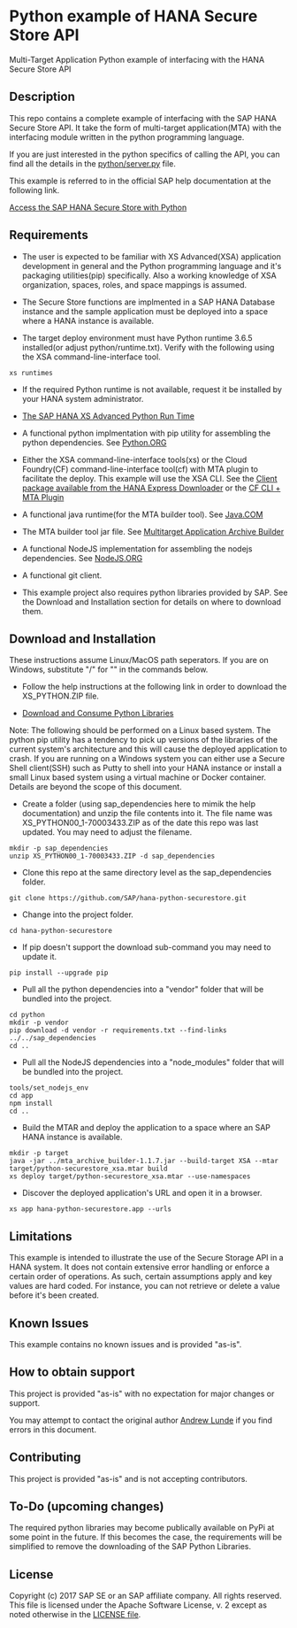 # Python example of HANA Secure Store API
Multi-Target Application Python example of interfacing with the HANA Secure Store API

## Description

This repo contains a complete example of interfacing with the SAP HANA Secure Store API.  It take the form of multi-target application(MTA) with the interfacing module written in the python programming language.  

If you are just interested in the python specifics of calling the API, you can find all the details in the [python/server.py](python/server.py) file.

This example is referred to in the official SAP help documentation at the following link.

[Access the SAP HANA Secure Store with Python](https://help.sap.com/viewer/DRAFT/4505d0bdaf4948449b7f7379d24d0f0d/2.0.04/en-US/0d07ee1462c141beb8a86a92bc9cb92e.html)

## Requirements

- The user is expected to be familiar with XS Advanced(XSA) application development in general and the Python programming language  and it's packaging utilities(pip) specifically.  Also a working knowledge of XSA organization, spaces, roles, and space mappings is assumed.

- The Secure Store functions are implmented in a SAP HANA Database instance and the sample application must be deployed into a space where a HANA instance is available.  

- The target deploy environment must have Python runtime 3.6.5 installed(or adjust python/runtime.txt).  Verify with the following using the XSA command-line-interface tool.

```
xs runtimes
```

- If the required Python runtime is not available, request it be installed by your HANA system administrator.

 * [The SAP HANA XS Advanced Python Run Time](https://help.sap.com/viewer/DRAFT/4505d0bdaf4948449b7f7379d24d0f0d/2.0.03/en-US/8d786ec8ab964145a7453c1f53f452db.html)

- A functional python implmentation with pip utility for assembling the python dependencies.  See [Python.ORG](https://www.python.org/)

- Either the XSA command-line-interface tools(xs) or the Cloud Foundry(CF) command-line-interface tool(cf) with MTA plugin to facilitate the deploy.  This example will use the XSA CLI. See the [Client package available from the HANA Express Downloader](https://www.sap.com/cmp/ft/crm-xu16-dat-hddedft/index.html) or the [CF CLI + MTA Plugin](https://github.com/cloudfoundry-incubator/multiapps-cli-plugin)

- A functional java runtime(for the MTA builder tool).  See [Java.COM](https://www.java.com/en/download/)

- The MTA builder tool jar file.  See [Multitarget Application Archive Builder](https://help.sap.com/viewer/58746c584026430a890170ac4d87d03b/Cloud/en-US/ba7dd5a47b7a4858a652d15f9673c28d.html) 

- A functional NodeJS implementation for assembling the nodejs dependencies. See [NodeJS.ORG](https://nodejs.org/en/)

- A functional git client.

- This example project also requires python libraries provided by SAP.  See the Download and Installation section for details on where to download them.

## Download and Installation

These instructions assume Linux/MacOS path seperators.  If you are on Windows, substitute "/" for "\" in the commands below.

- Follow the help instructions at the following link in order to download the XS_PYTHON.ZIP file.

- [Download and Consume Python Libraries](https://help.sap.com/viewer/4505d0bdaf4948449b7f7379d24d0f0d/2.0.03/en-US/842824f04d654ceeaf5168da663a65ce.html)

Note: The following should be performed on a Linux based system.  The python pip utility has a tendency to pick up versions of the libraries of the current system's architecture and this will cause the deployed application to crash.  If you are running on a Windows system you can either use a Secure Shell client(SSH) such as Putty to shell into your HANA instance or install a small Linux based system using a virtual machine or Docker container.  Details are beyond the scope of this document.

- Create a folder (using sap_dependencies here to mimik the help documentation) and unzip the file contents into it.
The file name was XS_PYTHON00_1-70003433.ZIP as of the date this repo was last updated.  You may need to adjust the filename.

```
mkdir -p sap_dependencies
unzip XS_PYTHON00_1-70003433.ZIP -d sap_dependencies
```

- Clone this repo at the same directory level as the sap_dependencies folder.
```
git clone https://github.com/SAP/hana-python-securestore.git
```

- Change into the project folder.
```
cd hana-python-securestore
```

- If pip doesn't support the download sub-command you may need to update it.
```
pip install --upgrade pip
```

- Pull all the python dependencies into a "vendor" folder that will be bundled into the project.
```
cd python
mkdir -p vendor
pip download -d vendor -r requirements.txt --find-links ../../sap_dependencies
cd ..
```

- Pull all the NodeJS dependencies into a "node_modules" folder that will be bundled into the project.
```
tools/set_nodejs_env
cd app
npm install
cd ..
```

- Build the MTAR and deploy the application to a space where an SAP HANA instance is available.
```
mkdir -p target
java -jar ../mta_archive_builder-1.1.7.jar --build-target XSA --mtar target/python-securestore_xsa.mtar build
xs deploy target/python-securestore_xsa.mtar --use-namespaces
```

- Discover the deployed application's URL and open it in a browser.
```
xs app hana-python-securestore.app --urls
```

## Limitations

This example is intended to illustrate the use of the Secure Storage API in a HANA system.  It does not contain extensive error handling or enforce a certain order of operations.  As such, certain assumptions apply and key values are hard coded.  For instance, you can not retrieve or delete a value before it's been created.

## Known Issues

This example contains no known issues and is provided "as-is".

## How to obtain support

This project is provided "as-is" with no expectation for major changes or support.

You may attempt to contact the original author [Andrew Lunde](mailto:andrew.lunde@sap.com) if you find errors in this document.

## Contributing

This project is provided "as-is" and is not accepting contributors.

## To-Do (upcoming changes)

The required python libraries may become publically available on PyPi at some point in the future.  If this becomes the case, the requirements will be simplified to remove the downloading of the SAP Python Libraries.

## License
 Copyright (c) 2017 SAP SE or an SAP affiliate company. All rights reserved.
 This file is licensed under the Apache Software License, v. 2 except as noted otherwise in the [LICENSE file](LICENSE).
